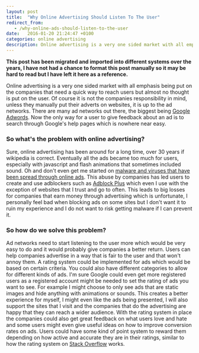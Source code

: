```yaml
---
layout: post
title:  "Why Online Advertising Should Listen To The User"
redirect_from:
   - /why-online-ads-should-listen-to-the-user
date:   2016-01-20 21:24:47 +0100
categories: online advertising
description: Online advertising is a very one sided market with all emphasis being put on the companies that need a quick way to reach users but almost no thought is put on the user. Of course it is not the compan...
---
```


**This post has been migrated and imported into different systems over the years, I have not had a chance to format this post manually so it may be hard to read but I have left it here as a reference.**

Online advertising is a very one sided market with all emphasis being put on the companies that need a quick way to reach users but almost no thought is put on the user. Of course it is not the companies responsibility in mind, unless they manually put their adverts on websites, it is up to the ad networks. There are many ad networks out there, the biggest being [Google Adwords](https://www.google.com/adwords/). Now the only way for a user to give feedback about an ad is to search through Google's help pages which is nowhere near easy.

### So what's the problem with online advertising?

  
 Sure, online advertising has been around for a long time, over 30 years if wikipedia is correct. Eventually all the ads became too much for users, especially with javascript and flash animations that sometimes included sound. Oh and don't even get me started on [malware and viruses that have been spread through online ads](http://www.theverge.com/2014/9/19/6537511/google-ad-network-exposed-millions-of-computers-to-malware). This abuse by companies has led users to create and use adblockers such as [Adblock Plus](https://adblockplus.org/) which even I use with the exception of websites that I trust and go to often. This leads to big losses for companies that earn money through advertising which is unfortunate, I personally feel bad when blocking ads on some sites but I don't want it to ruin my experience and I do not want to risk getting malware if I can prevent it.  
### So how do we solve this problem?

  
 Ad networks need to start listening to the user more which would be very easy to do and it would probably give companies a better return. Users can help companies advertise in a way that is fair to the user and that won't annoy them. A rating system could be implemented for ads which would be based on certain criteria. You could also have different categories to allow for different kinds of ads. I'm sure Google could even get more registered users as a registered account might be needed to set the rating of ads you want to see. For example I might choose to only see ads that are static images and hide anything with animations or sounds. This creates a better experience for myself, I might even like the ads being presented, I will also support the sites that I visit and the companies that do the advertising are happy that they can reach a wider audience. With the rating system in place the companies could also get great feedback on what users love and hate and some users might even give useful ideas on how to improve conversion rates on ads. Users could have some kind of point system to reward them depending on how active and accurate they are in their ratings, similar to how the rating system on [Stack Overflow](http://stackoverflow.com/tour) works.